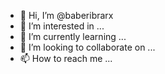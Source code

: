 - 👋 Hi, I’m @baberibrarx
- 👀 I’m interested in ...
- 🌱 I’m currently learning ...
- 💞️ I’m looking to collaborate on ...
- 📫 How to reach me ...

<!---
baberibrarx/baberibrarx is a ✨ special ✨ repository because its `README.md` (this file) appears on your GitHub profile.
You can click the Preview link to take a look at your changes.
--->
